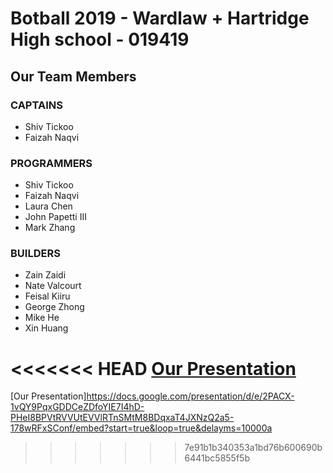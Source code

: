 # Botball 2019 - Wardlaw + Hartridge High school - 019419
## Our Team Members
### __CAPTAINS__
* Shiv Tickoo
* Faizah Naqvi
### __PROGRAMMERS__
* Shiv Tickoo
* Faizah Naqvi
* Laura Chen
* John Papetti III
* Mark Zhang
### __BUILDERS__
* Zain Zaidi
* Nate Valcourt
* Feisal Kiiru
* George Zhong
* Mike He
* Xin Huang

<<<<<<< HEAD
[Our Presentation](https://docs.google.com/presentation/d/e/2PACX-1vQY9PqxGDDCeZDfoYIE7I4hD-PHeI8BPVtRVVUtEVVlRTnSMtM8BDqxaT4JXNzQ2a5-178wRFxSConf/pub?start=false&loop=false&delayms=3000)
=======
[Our Presentation]https://docs.google.com/presentation/d/e/2PACX-1vQY9PqxGDDCeZDfoYIE7I4hD-PHeI8BPVtRVVUtEVVlRTnSMtM8BDqxaT4JXNzQ2a5-178wRFxSConf/embed?start=true&loop=true&delayms=10000a
>>>>>>> 7e91b1b340353a1bd76b600690b6441bc5855f5b
